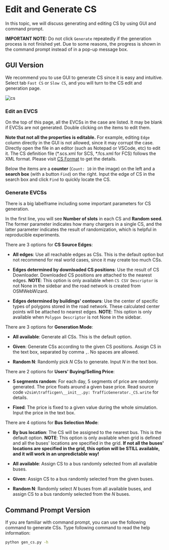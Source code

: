 # Edit and Generate CS

In this topic, we will discuss generating and editing CS by using GUI and command prompt.

**IMPORTANT NOTE:** Do not click `Generate` repeatedly if the generation process is not finished yet. Due to some reasons, the progress is shown in the command prompt instead of in a pop-up message box.

## GUI Version
We recommend you to use GUI to generate CS since it is easy and intuitive. Select tab `Fast CS` or `Slow CS`, and you will turn to the CS edit and generation page.

![cs](https://github.com/user-attachments/assets/b3fac033-73be-45c8-8604-58ebfdcdac76)


### Edit an EVCS
On the top of this page, all the EVCSs in the case are listed. It may be blank if EVCSs are not generated. Double clicking on the items to edit them. 

**Note that not all the properties is editable.** For example, editing `Edge` column directly in the GUI is not allowed, since it may corrupt the case. Directly open the file in an editor (such as Notepad or VSCode, etc) to edit it. The CS definition file (*.scs.xml for SCS, *.fcs.xml for FCS) follows the XML format. Please visit [CS Format](../cs) to get the details.

Below the items are a **counter** (`Count: 10` in the image) on the left and a **search box** (with a button `Find`) on the right. Input the edge of CS in the search box and click `Find` to quickly locate the CS.

### Generate EVCSs
There is a big labelframe including some important parameters for CS generation. 

In the first line, you will see **Number of slots** in each CS and **Random seed**. The former parameter indicates how many chargers in a single CS, and the latter parameter indicates the result of randomization, which is helpful in reproducible experiments.

There are 3 options for **CS Source Edges**:
+ **All edges**: Use all reachable edges as CSs. This is the default option but not recommend for real world cases, since it may create too much CSs.

+ **Edges determined by downloaded CS positions**: Use the result of CS Downloader. Downloaded CS positions are attached to the nearest edges. **NOTE**: This option is only available when `CS CSV Descriptor` is not None in the sidebar and the road network is created from OSMWebWizard.

+ **Edges determined by buildings' contours**: Use the center of specific types of polygons stored in the road network. These calculated center points will be attached to nearest edges. **NOTE**: This option is only available when `Polygon Descriptor` is not None in the sidebar.

There are 3 options for **Generation Mode**:
+ **All available**: Generate all CSs. This is the default option. 

+ **Given**: Generate CSs according to the given CS positions. Assign CS in the text box, separated by comma `,`. No spaces are allowed.

+ **Random N**: Randomly pick $N$ CSs to generate. Input $N$ in the text box.

There are 2 options for **Users' Buying/Selling Price**:
+ **5 segments random**: For each day, 5 segments of price are randomly generated. The price floats around a given base price. Read source code `v2sim\trafficgen\__init__.py: TrafficGenerator._CS.write` for details.

+ **Fixed**: The price is fixed to a given value during the whole simulation. Input the price in the text box.

There are 4 options for **Bus Selection Mode**:

+ **By bus location**: The CS will be assigned to the nearest bus. This is the default option. **NOTE**: This option is only available when grid is defined and all the buses' locations are specified in the grid. **If not all the buses' locations are specified in the grid, this option will be STILL available, and it will work in an unpredictable way!**

+ **All available**: Assign CS to a bus randomly selected from all available buses.

+ **Given**: Assign CS to a bus randomly selected from the given buses.

+ **Random N**: Randomly select $N$ buses from all available buses, and assign CS to a bus randomly selected from the $N$ buses.

## Command Prompt Version
If you are familiar with command prompt, you can use the following command to generate CSs. Type following command to read the help information:

```bash
python gen_cs.py -h
```